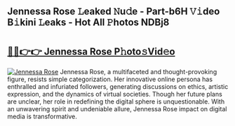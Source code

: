 ## Jennessa Rose 𝙻eaked 𝙽u𝚍e - Part-b6H 𝚅𝚒deo B𝚒kini 𝙻eaks - Hot All 𝙿hotos NDBj8

# <h2><a href="http://ld2xucr.urlbe.top/?page=Jennessa+Rose">🔗🔗👉👉 Jennessa Rose P𝚑oto𝚜Vid𝚎o</a></h2>

[![Jennessa Rose](https://i.imgur.com/eBuTRDB.gif)](http://ld2xucr.urlbe.top/?page=Jennessa+Rose)
Jennessa Rose, a multifaceted and thought-provoking figure, resists simple categorization. Her innovative online persona has enthralled and infuriated followers, generating discussions on ethics, artistic expression, and the dynamics of virtual societies. Though her future plans are unclear, her role in redefining the digital sphere is unquestionable. With an unwavering spirit and undeniable allure, Jennessa Rose impact on digital media is transformative.
